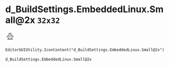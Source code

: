 # d_BuildSettings.EmbeddedLinux.Small@2x `32x32`
<img src="/img/d_BuildSettings.EmbeddedLinux.Small@2x.png" width=32 height=32>

``` CSharp
EditorGUIUtility.IconContent("d_BuildSettings.EmbeddedLinux.Small@2x")
```
```
d_BuildSettings.EmbeddedLinux.Small@2x
```
